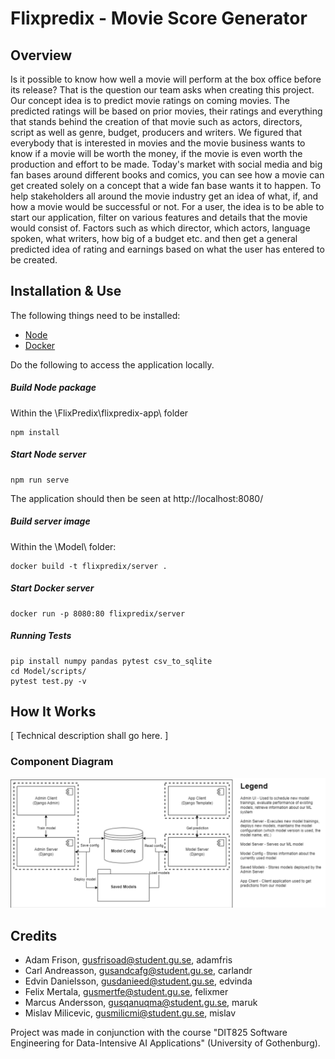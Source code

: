 # Flixpredix - Movie Score Generator

## Overview
Is it possible to know how well a movie will perform at the box office before its release? That is the question our team asks when creating this project. Our concept idea is to predict movie ratings on coming movies. The predicted ratings will be based on prior movies, their ratings and everything that stands behind the creation of that movie such as actors, directors, script as well as genre, budget, producers and writers. We figured that everybody that is interested in movies and the movie business wants to know if a movie will be worth the money, if the movie is even worth the production and effort to be made. Today's market with social media and big fan bases around different books and comics, you can see how a movie can get created solely on a concept that a wide fan base wants it to happen. To help stakeholders all around the movie industry get an idea of what, if, and how a movie would be successful or not. For a user, the idea is to be able to start our application, filter on various features and details that the movie would consist of. Factors such as which director, which actors, language spoken, what writers, how big of a budget etc. and then get a general predicted idea of rating and earnings based on what the user has entered to be created. 

## Installation & Use
The following things need to be installed:

* [Node][node_link]
* [Docker][docker_link]

[docker_link]: https://www.docker.com/
[node_link]: https://nodejs.org/en/download/

Do the following to access the application locally.

##### Build Node package
Within the \FlixPredix\flixpredix-app\ folder
```
npm install

```
##### Start Node server
```
npm run serve
```

The application should then be seen at http://localhost:8080/

##### Build server image
Within the \Model\ folder:
```
docker build -t flixpredix/server .
```

##### Start Docker server

```
docker run -p 8080:80 flixpredix/server 
```

##### Running Tests

```
pip install numpy pandas pytest csv_to_sqlite
cd Model/scripts/
pytest test.py -v
```

## How It Works
[ Technical description shall go here. ]

### Component Diagram

![Semantic description of image](component_diagram.png "Image Title")


## Credits
- Adam Frison, gusfrisoad@student.gu.se, adamfris
- Carl Andreasson, gusandcafg@student.gu.se, carlandr
- Edvin Danielsson, gusdanieed@student.gu.se, edvinda
- Felix Mertala, gusmertfe@student.gu.se, felixmer
- Marcus Andersson, gusqanuqma@student.gu.se, maruk
- Mislav Milicevic, gusmilicmi@student.gu.se, mislav

Project was made in conjunction with the course "DIT825 Software Engineering for Data-Intensive AI Applications" (University of Gothenburg).
